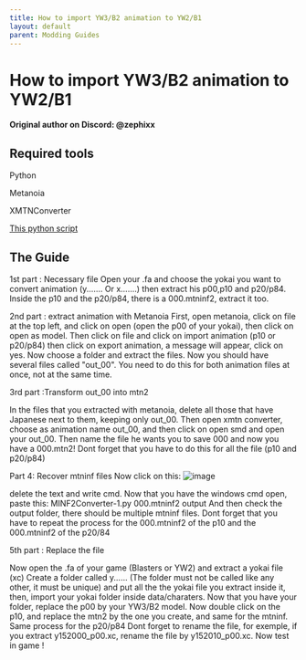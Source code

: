 ```yaml
---
title: How to import YW3/B2 animation to YW2/B1
layout: default
parent: Modding Guides
---
```


# How to import YW3/B2 animation to YW2/B1
**Original author on Discord: @zephixx**


## Required tools
Python

Metanoia

XMTNConverter

[This python script](https://cdn.discordapp.com/attachments/1218893271645028474/1218893481012101190/MINF2Converter-1.py?ex=66095203&is=65f6dd03&hm=ba107187afa65e75d0f1bd4b1ff7e107ac86c47661c35073d5ccb66ea4e10dce&)

## The Guide

1st part : Necessary file
Open your .fa and choose the yokai you want to convert animation (y....... Or x.......) then extract his p00,p10 and p20/p84. Inside the p10 and the p20/p84, there is a 000.mtninf2, extract it too.

2nd part : extract animation with Metanoia 
First, open metanoia, click on file at the top left, and click on open (open the p00 of your yokai), then click on open as model.  Then click on file and click on import animation (p10 or p20/p84) then click on export animation, a message will appear, click on yes.  Now choose a folder and extract the files.  Now you should have several files called "out_00".  You need to do this for both animation files at once, not at the same time.

3rd part :Transform out_00 into mtn2

In the files that you extracted with metanoia, delete all those that have Japanese next to them, keeping only out_00.  Then open xmtn converter, choose as animation name out_00, and then click on open smd and open your out_00. Then name the file he wants you to save 000 and now you have a 000.mtn2!
Dont forget that you have to do this for all the file (p10 and p20/p84)

Part 4: Recover mtninf files
Now click on this:
![image](https://cdn.discordapp.com/attachments/1218893271645028474/1218893722352222249/Screenshot_2024-03-14-22-17-00-966-edit_com.Discord-1.jpg?ex=6609523d&is=65f6dd3d&hm=a0f7c51579d57e6b6c32b66202e4e8cc5edef1d761d6a9f940dfdd4295ab0d6e&
)

delete the text and write cmd.  Now that you have the windows cmd open, paste this: MINF2Converter-1.py 000.mtninf2 output
And then check the output folder, there should be multiple mtninf files. Dont forget that you have to repeat the process for the 000.mtninf2 of the p10 and the 000.mtninf2 of the p20/84

5th part : Replace the file 

Now open the .fa of your game (Blasters or YW2) and extract a yokai file (xc) 
Create a folder called y...... (The folder must not be called like any other, it must be unique) and put all the the yokai file you extract inside it, then, import your yokai folder inside data/charaters.
Now that you have your folder, replace the p00 by your YW3/B2 model. Now double click on the p10, and replace the mtn2 by the one you create, and same for the mtninf. Same process for the p20/p84
Dont forget to rename the file, for exemple, if you extract y152000_p00.xc, rename the file by y152010_p00.xc.
Now test in game ! 